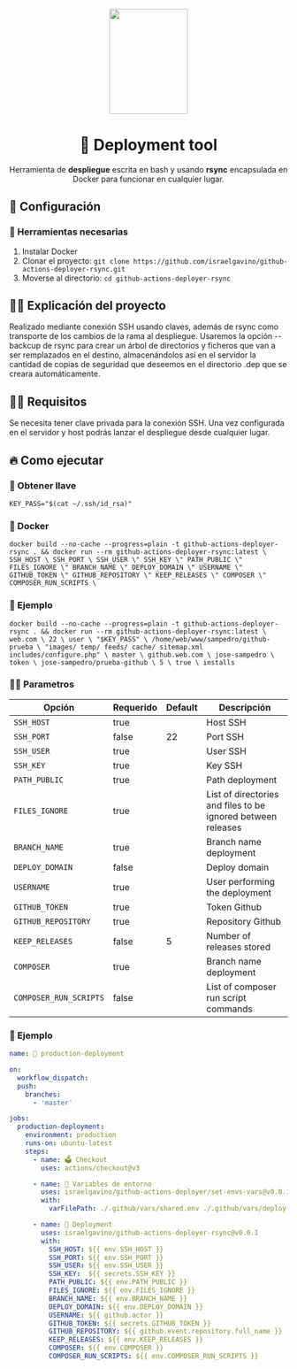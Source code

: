 <p align="center">
  <a href="https://www.denox.es/">
    <img src="https://flex.oscdenox.com/logo_oscdenox_addons.png" width="142px" height="190px"/>
  </a>
</p>

<h1 align="center">
  🚀 Deployment tool
</h1>


<p align="center">
  Herramienta de <strong>despliegue</strong> escrita en bash y usando <strong>rsync</strong> encapsulada en Docker para funcionar en cualquier lugar.
  <br />
</p>

## 🚀 Configuración

### 🐳 Herramientas necesarias

1. Instalar Docker
2. Clonar el proyecto: `git clone https://github.com/israelgavino/github-actions-deployer-rsync.git`
3. Moverse al directorio: `cd github-actions-deployer-rsync`


## 👩‍💻 Explicación del proyecto

Realizado mediante conexión SSH usando claves, además de rsync como transporte de los cambios de la rama al despliegue. Usaremos la opción --backcup de rsync para crear un árbol de directorios y ficheros que van a ser remplazados en el destino, almacenándolos así en el servidor la cantidad de copias de seguridad que deseemos en el directorio .dep que se creara automáticamente.

## 🧑‍🎓 Requisitos

Se necesita tener clave privada para la conexión SSH. Una vez configurada en el servidor y host podrás lanzar el despliegue desde cualquier lugar.

## 🔥 Como ejecutar

### 🔑 Obtener llave

`KEY_PASS="$(cat ~/.ssh/id_rsa)"`

### 🐳 Docker

`docker build --no-cache --progress=plain -t github-actions-deployer-rsync . && docker run --rm github-actions-deployer-rsync:latest \
SSH_HOST \
SSH_PORT \
SSH_USER \"
SSH_KEY \"
PATH_PUBLIC \"
FILES_IGNORE \"
BRANCH_NAME \"
DEPLOY_DOMAIN \"
USERNAME \"
GITHUB_TOKEN \"
GITHUB_REPOSITORY \"
KEEP_RELEASES \"
COMPOSER \"
COMPOSER_RUN_SCRIPTS \`

### 🐳 Ejemplo

`docker build --no-cache --progress=plain -t github-actions-deployer-rsync . && docker run --rm github-actions-deployer-rsync:latest \
web.com \
22 \
user \
"$KEY_PASS" \
/home/web/www/sampedro/github-prueba \
"images/ temp/ feeds/ cache/ sitemap.xml includes/configure.php" \
master \
github.web.com \
jose-sampedro \
token \
jose-sampedro/prueba-github \
5 \
true \
installs `

### 👩‍💻 Parametros

| Opción                 | Requerido | Default         | Descripción                                                                                                  |
|------------------------|-----------|-----------------|--------------------------------------------------------------------------------------------------------------|
| `SSH_HOST`             | true      |                 | Host SSH                                                                                                     |
| `SSH_PORT`             | false      |  22               | Port SSH                                                                                                     |
| `SSH_USER`             | true      |                 | User SSH                                                                                                     |
| `SSH_KEY`             | true      |                 | Key SSH                                                                                                     |
| `PATH_PUBLIC`             | true      |                 | Path deployment                                                                                                     |
| `FILES_IGNORE`             | true      |                 | List of directories and files to be ignored between releases                                                                                                     |
| `BRANCH_NAME`             | true      |                 | Branch name deployment                                                                                                     |
| `DEPLOY_DOMAIN`             | false      |                 | Deploy domain                                                                                                     |
| `USERNAME`             | true      |                 | User performing the deployment                                                                                                     |
| `GITHUB_TOKEN`             | true      |                 | Token Github                                                                                                     |
| `GITHUB_REPOSITORY`             | true      |                 | Repository Github                                                                                                     |
| `KEEP_RELEASES`             | false      |  5               | Number of releases stored                                                                                                     |
| `COMPOSER`             | true      |                 | Branch name deployment                                                                                                     |
| `COMPOSER_RUN_SCRIPTS`             | false      |                 | List of composer run script commands                                                                                                     |

### 🤔 Ejemplo
```yml
name: 🚀 production-deployment

on:
  workflow_dispatch:
  push:
    branches: 
      - 'master'

jobs:
  production-deployment:
    environment: production
    runs-on: ubuntu-latest    
    steps:
      - name: 🗳️ Checkout
        uses: actions/checkout@v3

      - name: 🧾 Variables de entorno
        uses: israelgavino/github-actions-deployer/set-envs-vars@v0.0.1
        with:
          varFilePath: ./.github/vars/shared.env ./.github/vars/deploy-production.env

      - name: 🚀 Deployment
        uses: israelgavino/github-actions-deployer-rsync@v0.0.1
        with:
          SSH_HOST: ${{ env.SSH_HOST }}
          SSH_PORT: ${{ env.SSH_PORT }}
          SSH_USER: ${{ env.SSH_USER }}
          SSH_KEY:  ${{ secrets.SSH_KEY }}
          PATH_PUBLIC: ${{ env.PATH_PUBLIC }}
          FILES_IGNORE: ${{ env.FILES_IGNORE }}
          BRANCH_NAME: ${{ env.BRANCH_NAME }}
          DEPLOY_DOMAIN: ${{ env.DEPLOY_DOMAIN }}
          USERNAME: ${{ github.actor }}
          GITHUB_TOKEN: ${{ secrets.GITHUB_TOKEN }}
          GITHUB_REPOSITORY: ${{ github.event.repository.full_name }}
          KEEP_RELEASES: ${{ env.KEEP_RELEASES }}
          COMPOSER: ${{ env.COMPOSER }}
          COMPOSER_RUN_SCRIPTS: ${{ env.COMPOSER_RUN_SCRIPTS }}
```
